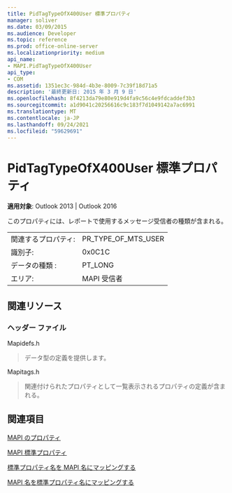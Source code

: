 ```yaml
---
title: PidTagTypeOfX400User 標準プロパティ
manager: soliver
ms.date: 03/09/2015
ms.audience: Developer
ms.topic: reference
ms.prod: office-online-server
ms.localizationpriority: medium
api_name:
- MAPI.PidTagTypeOfX400User
api_type:
- COM
ms.assetid: 1351ec3c-984d-4b3e-8009-7c39f18d71a5
description: '最終更新日: 2015 年 3 月 9 日'
ms.openlocfilehash: 8f4213da79e80e919d4fa9c56c4e9fdcaddef3b3
ms.sourcegitcommit: a1d9041c20256616c9c183f7d1049142a7ac6991
ms.translationtype: MT
ms.contentlocale: ja-JP
ms.lasthandoff: 09/24/2021
ms.locfileid: "59629691"
---
```

# <a name="pidtagtypeofx400user-canonical-property"></a>PidTagTypeOfX400User 標準プロパティ

  
  
**適用対象**: Outlook 2013 | Outlook 2016 
  
このプロパティには、レポートで使用するメッセージ受信者の種類が含まれる。
  
|||
|:-----|:-----|
|関連するプロパティ:  <br/> |PR_TYPE_OF_MTS_USER  <br/> |
|識別子:  <br/> |0x0C1C  <br/> |
|データの種類 :   <br/> |PT_LONG  <br/> |
|エリア:  <br/> |MAPI 受信者  <br/> |
   
## <a name="related-resources"></a>関連リソース

### <a name="header-files"></a>ヘッダー ファイル

Mapidefs.h
  
> データ型の定義を提供します。
    
Mapitags.h
  
> 関連付けられたプロパティとして一覧表示されるプロパティの定義が含まれる。
    
## <a name="see-also"></a>関連項目



[MAPI のプロパティ](mapi-properties.md)
  
[MAPI 標準プロパティ](mapi-canonical-properties.md)
  
[標準プロパティ名を MAPI 名にマッピングする](mapping-canonical-property-names-to-mapi-names.md)
  
[MAPI 名を標準プロパティ名にマッピングする](mapping-mapi-names-to-canonical-property-names.md)

